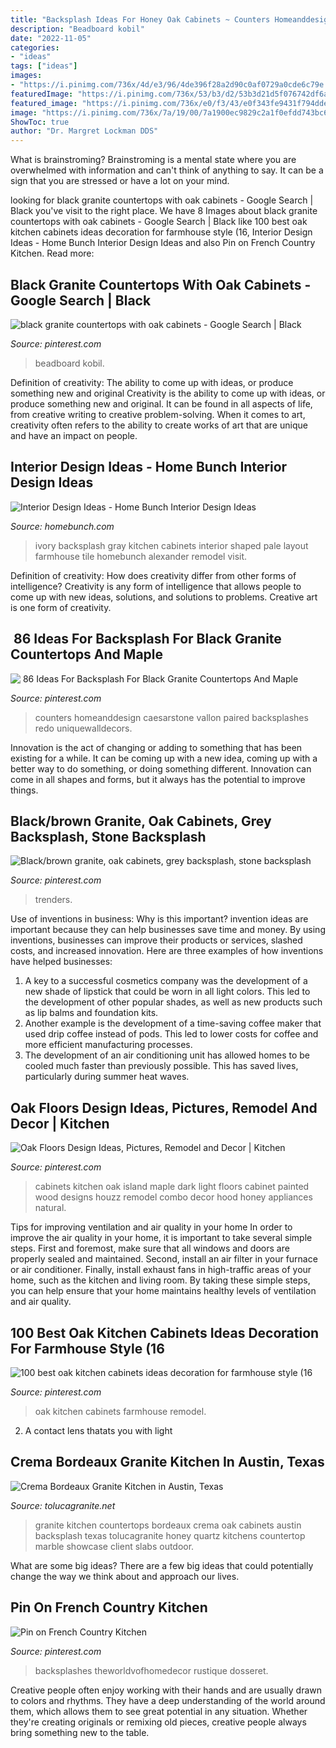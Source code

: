 ```yaml
---
title: "Backsplash Ideas For Honey Oak Cabinets ~ Counters Homeanddesign Caesarstone Vallon Paired Backsplashes Redo Uniquewalldecors"
description: "Beadboard kobil"
date: "2022-11-05"
categories:
- "ideas"
tags: ["ideas"]
images:
- "https://i.pinimg.com/736x/4d/e3/96/4de396f28a2d90c0af0729a0cde6c79e.jpg"
featuredImage: "https://i.pinimg.com/736x/53/b3/d2/53b3d21d5f076742df6a09a642b13511.jpg"
featured_image: "https://i.pinimg.com/736x/e0/f3/43/e0f343fe9431f794dde083989410d50e--oak-cabinets-maple-cabinets.jpg"
image: "https://i.pinimg.com/736x/7a/19/00/7a1900ec9829c2a1f0efdd743bc64d1f.jpg"
ShowToc: true
author: "Dr. Margret Lockman DDS"
---
```



What is brainstroming? Brainstroming is a mental state where you are overwhelmed with information and can't think of anything to say. It can be a sign that you are stressed or have a lot on your mind.

	

		
looking for black granite countertops with oak cabinets - Google Search | Black you've visit to the right place. We have 8 Images about black granite countertops with oak cabinets - Google Search | Black like 100 best oak kitchen cabinets ideas decoration for farmhouse style (16, Interior Design Ideas - Home Bunch Interior Design Ideas and also Pin on French Country Kitchen. Read more:
		
    
## Black Granite Countertops With Oak Cabinets - Google Search | Black

<img loading=lazy src="https://i.pinimg.com/736x/7a/19/00/7a1900ec9829c2a1f0efdd743bc64d1f.jpg" onerror="this.onerror=null;this.src='https://tse3.mm.bing.net/th?id=OIP.YcUDushtoTfF0Gn4DOeUXQHaLf&amp;pid=15.1';" alt="black granite countertops with oak cabinets - Google Search | Black">

_Source: pinterest.com_

>beadboard kobil. 

	

Definition of creativity: The ability to come up with ideas, or produce something new and original
Creativity is the ability to come up with ideas, or produce something new and original. It can be found in all aspects of life, from creative writing to creative problem-solving. When it comes to art, creativity often refers to the ability to create works of art that are unique and have an impact on people.

    
## Interior Design Ideas - Home Bunch Interior Design Ideas

<img loading=lazy src="http://www.homebunch.com/wp-content/uploads/2016/04/21-3.jpg" onerror="this.onerror=null;this.src='https://tse1.mm.bing.net/th?id=OIP.2hU10fwnCddxb-AglOPPDwHaK_&amp;pid=15.1';" alt="Interior Design Ideas - Home Bunch Interior Design Ideas">

_Source: homebunch.com_

>ivory backsplash gray kitchen cabinets interior shaped pale layout farmhouse tile homebunch alexander remodel visit. 

	

Definition of creativity: How does creativity differ from other forms of intelligence?
Creativity is any form of intelligence that allows people to come up with new ideas, solutions, and solutions to problems. Creative art is one form of creativity.

    
## ️ 86 Ideas For Backsplash For Black Granite Countertops And Maple

<img loading=lazy src="https://i.pinimg.com/736x/4d/e3/96/4de396f28a2d90c0af0729a0cde6c79e.jpg" onerror="this.onerror=null;this.src='https://tse2.mm.bing.net/th?id=OIP.zsOV64g13S4yjlagFwEBzgHaLH&amp;pid=15.1';" alt="️ 86 Ideas For Backsplash For Black Granite Countertops And Maple">

_Source: pinterest.com_

>counters homeanddesign caesarstone vallon paired backsplashes redo uniquewalldecors. 

	

Innovation is the act of changing or adding to something that has been existing for a while. It can be coming up with a new idea, coming up with a better way to do something, or doing something different. Innovation can come in all shapes and forms, but it always has the potential to improve things.

    
## Black/brown Granite, Oak Cabinets, Grey Backsplash, Stone Backsplash

<img loading=lazy src="https://i.pinimg.com/736x/de/3a/c8/de3ac8fd6584a34f023ed9e39814d5a0.jpg" onerror="this.onerror=null;this.src='https://tse2.mm.bing.net/th?id=OIP.gb6-DOOJivdkf_RbG9szEgHaJ3&amp;pid=15.1';" alt="Black/brown granite, oak cabinets, grey backsplash, stone backsplash">

_Source: pinterest.com_

>trenders. 

	

Use of inventions in business: Why is this important?
invention ideas are important because they can help businesses save time and money. By using inventions, businesses can improve their products or services, slashed costs, and increased innovation. Here are three examples of how inventions have helped businesses: 
1. A key to a successful cosmetics company was the development of a new shade of lipstick that could be worn in all light colors. This led to the development of other popular shades, as well as new products such as lip balms and foundation kits. 
2. Another example is the development of a time-saving coffee maker that used drip coffee instead of pods. This led to lower costs for coffee and more efficient manufacturing processes.
3. The development of an air conditioning unit has allowed homes to be cooled much faster than previously possible. This has saved lives, particularly during summer heat waves.

    
## Oak Floors Design Ideas, Pictures, Remodel And Decor | Kitchen

<img loading=lazy src="https://i.pinimg.com/736x/e0/f3/43/e0f343fe9431f794dde083989410d50e--oak-cabinets-maple-cabinets.jpg" onerror="this.onerror=null;this.src='https://tse1.mm.bing.net/th?id=OIP.eduNMw-uTPuA8xN4XkZBCwHaJ4&amp;pid=15.1';" alt="Oak Floors Design Ideas, Pictures, Remodel and Decor | Kitchen">

_Source: pinterest.com_

>cabinets kitchen oak island maple dark light floors cabinet painted wood designs houzz remodel combo decor hood honey appliances natural. 

	

Tips for improving ventilation and air quality in your home
In order to improve the air quality in your home, it is important to take several simple steps. First and foremost, make sure that all windows and doors are properly sealed and maintained. Second, install an air filter in your furnace or air conditioner. Finally, install exhaust fans in high-traffic areas of your home, such as the kitchen and living room. By taking these simple steps, you can help ensure that your home maintains healthy levels of ventilation and air quality.

    
## 100 Best Oak Kitchen Cabinets Ideas Decoration For Farmhouse Style (16

<img loading=lazy src="https://i.pinimg.com/736x/67/52/2a/67522a164ceca6fb144c4e3c33bf221e.jpg" onerror="this.onerror=null;this.src='https://tse2.mm.bing.net/th?id=OIP.TH4tq-Y4XVKeBy147uAV5AHaKI&amp;pid=15.1';" alt="100 best oak kitchen cabinets ideas decoration for farmhouse style (16">

_Source: pinterest.com_

>oak kitchen cabinets farmhouse remodel. 

	

2. A contact lens thatats you with light

    
## Crema Bordeaux Granite Kitchen In Austin, Texas

<img loading=lazy src="https://tolucagranite.net/wp-content/uploads/2012/02/crema-bordeaux-granite-kitchen-countertops-austin-5592.jpg" onerror="this.onerror=null;this.src='https://tse2.mm.bing.net/th?id=OIP.kiQDLmE_1KXH29rmjUVBCgHaE8&amp;pid=15.1';" alt="Crema Bordeaux Granite Kitchen in Austin, Texas">

_Source: tolucagranite.net_

>granite kitchen countertops bordeaux crema oak cabinets austin backsplash texas tolucagranite honey quartz kitchens countertop marble showcase client slabs outdoor. 

	

What are some big ideas?
There are a few big ideas that could potentially change the way we think about and approach our lives.

    
## Pin On French Country Kitchen

<img loading=lazy src="https://i.pinimg.com/736x/53/b3/d2/53b3d21d5f076742df6a09a642b13511.jpg" onerror="this.onerror=null;this.src='https://tse2.mm.bing.net/th?id=OIP.i5h0IZF8uJPZAl_ZnhJT0wHaO7&amp;pid=15.1';" alt="Pin on French Country Kitchen">

_Source: pinterest.com_

>backsplashes theworldvofhomedecor rustique dosseret. 

	

Creative people often enjoy working with their hands and are usually drawn to colors and rhythms. They have a deep understanding of the world around them, which allows them to see great potential in any situation. Whether they're creating originals or remixing old pieces, creative people always bring something new to the table.

